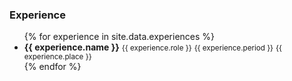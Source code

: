 <!-- <h1 id="experience">Experience</h1> -->

<h3 class="cv-subtitle"><strong>Experience</strong></h3>

<div class="nodes">
  <ul class="first-level">
    {% for experience in site.data.experiences %}
      <li
        data-controller="experience"
        data-action="click->experience#toggle"
        style="cursor: pointer;"
      >
        <strong>{{ experience.name }}</strong>
        <small>{{ experience.role }}</small>
        <small>{{ experience.period }}</small>
        <small
        >{{ experience.place }}</small>
        <ul
          hidden=""
          data-experience-target="main"
          class="second-level">
          {% for bullet_item in experience.bullet_list %}
            <li><small>{{ bullet_item }}</small></li>
          {% endfor %}
        </ul>
      </li>
    {% endfor %}
  </ul>

  <script type="module">
    window.Stimulus.register("experience", class extends window.Controller {
      static targets = ["main"]
      toggle() {
        console.log("Toggled!")
        this.mainTarget.hidden = !this.mainTarget.hidden
        // debugger
      }
    })
  </script>
</div>
